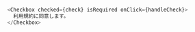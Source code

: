 <!-- REF -->
<!-- REF: https://chakra-ui.com/docs/form/checkbox -->
<!-- REF: https://moderncss.dev/pure-css-custom-checkbox-style/ -->

```javascript
<Checkbox checked={check} isRequired onClick={handleCheck}>
  利用規約に同意します。
</Checkbox>
```
